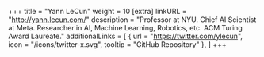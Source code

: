 +++
title = "Yann LeCun"
weight = 10
[extra]
linkURL = "http://yann.lecun.com/"
description = "Professor at NYU. Chief AI Scientist at Meta. Researcher in AI, Machine Learning, Robotics, etc. ACM Turing Award Laureate."
additionalLinks = [
  { url = "https://twitter.com/ylecun", icon = "/icons/twitter-x.svg", tooltip = "GitHub Repository" },
]
+++